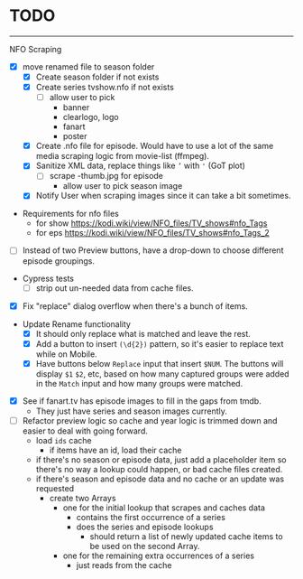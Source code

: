 # TODO

---

NFO Scraping
- [x] move renamed file to season folder
  - [x] Create season folder if not exists
  - [x] Create series tvshow.nfo if not exists
    - [ ] allow user to pick
      - banner
      - clearlogo, logo
      - fanart
      - poster
  - [x] Create <episode-name>.nfo file for episode. Would have to use a lot of
  the same media scraping logic from movie-list (ffmpeg).
  - [x] Sanitize XML data, replace things like `’` with `'` (GoT plot)
    - [ ] scrape <episode-name>-thumb.jpg for episode
      - allow user to pick season image
  - [x] Notify User when scraping images since it can take a bit sometimes.
  
- Requirements for nfo files
  - for show https://kodi.wiki/view/NFO_files/TV_shows#nfo_Tags
  - for eps https://kodi.wiki/view/NFO_files/TV_shows#nfo_Tags_2

- [ ] Instead of two Preview buttons, have a drop-down to choose different episode groupings.
- Cypress tests
  - [ ] strip out un-needed data from cache files.
- [x] Fix "replace" dialog overflow when there's a bunch of items.
- Update Rename functionality
  - [x] It should only replace what is matched and leave the rest.
  - [x] Add a button to insert `(\d{2})` pattern, so it's easier to replace text
    while on Mobile.
  - [x] Have buttons below `Replace` input that insert `$NUM`. The buttons will
    display `$1` `$2`, etc, based on how many captured groups were added in the
    `Match` input and how many groups were matched.
- [x] See if fanart.tv has episode images to fill in the gaps from tmdb.
  - They just have series and season images currently.
- [ ] Refactor preview logic so cache and year logic is trimmed down and easier
  to deal with going forward.
  - load `ids` cache
    - if items have an id, load their cache
  - if there's no season or episode data, just add a placeholder item so there's
    no way a lookup could happen, or bad cache files created.
  - if there's season and episode data and no cache or an update was requested
    - create two Arrays
      - one for the initial lookup that scrapes and caches data
        - contains the first occurrence of a series
        - does the series and episode lookups
          - should return a list of newly updated cache items to be used on the
            second Array.
      - one for the remaining extra occurrences of a series
        - just reads from the cache
